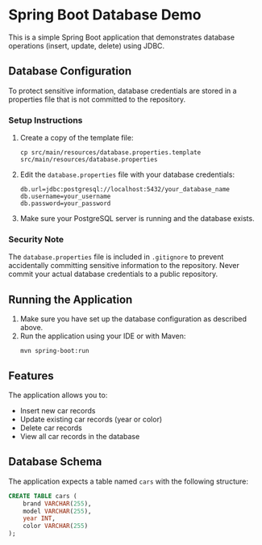 # Spring Boot Database Demo

This is a simple Spring Boot application that demonstrates database operations (insert, update, delete) using JDBC.

## Database Configuration

To protect sensitive information, database credentials are stored in a properties file that is not committed to the repository.

### Setup Instructions

1. Create a copy of the template file:
   ```
   cp src/main/resources/database.properties.template src/main/resources/database.properties
   ```

2. Edit the `database.properties` file with your database credentials:
   ```
   db.url=jdbc:postgresql://localhost:5432/your_database_name
   db.username=your_username
   db.password=your_password
   ```

3. Make sure your PostgreSQL server is running and the database exists.

### Security Note

The `database.properties` file is included in `.gitignore` to prevent accidentally committing sensitive information to the repository. Never commit your actual database credentials to a public repository.

## Running the Application

1. Make sure you have set up the database configuration as described above.
2. Run the application using your IDE or with Maven:
   ```
   mvn spring-boot:run
   ```

## Features

The application allows you to:
- Insert new car records
- Update existing car records (year or color)
- Delete car records
- View all car records in the database

## Database Schema

The application expects a table named `cars` with the following structure:

```sql
CREATE TABLE cars (
    brand VARCHAR(255),
    model VARCHAR(255),
    year INT,
    color VARCHAR(255)
);
```